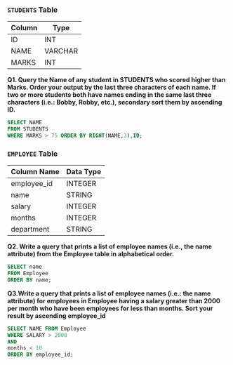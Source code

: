 ### `STUDENTS` Table

| Column | Type    |
| ------ | ------- |
| ID     | INT     |
| NAME   | VARCHAR |
| MARKS  | INT     |

**Q1. Query the Name of any student in STUDENTS who scored higher than Marks. Order your output by the last three characters of each name. If two or more students both have names ending in the same last three characters (i.e.: Bobby, Robby, etc.), secondary sort them by ascending ID.**

```sql
SELECT NAME
FROM STUDENTS
WHERE MARKS > 75 ORDER BY RIGHT(NAME,3),ID;
```

### `EMPLOYEE` Table

| Column Name | Data Type |
| ----------- | --------- |
| employee_id | INTEGER   |
| name        | STRING    |
| salary      | INTEGER   |
| months      | INTEGER   |
| department  | STRING    |

**Q2. Write a query that prints a list of employee names (i.e., the name attribute) from the Employee table in alphabetical order.**

```sql
SELECT name
FROM Employee
ORDER BY name;
```

**Q3.Write a query that prints a list of employee names (i.e.: the name attribute) for employees in Employee having a salary greater than 2000 per month who have been employees for less than  months. Sort your result by ascending employee_id**
```sql
SELECT NAME FROM Employee
WHERE SALARY > 2000 
AND
months < 10
ORDER BY employee_id;
```